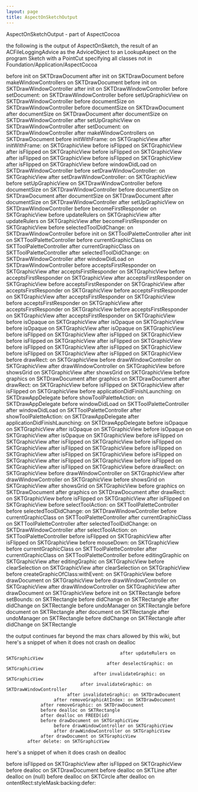 ```yaml
---
layout: page
title: AspectOnSketchOutput
---
```


AspectOnSketchOutput - part of AspectCocoa

the following is the output of AspectOnSketch, the result of an ACFileLoggingAdvice as the AdviceObject to an LookupAspect on the program Sketch with a PointCut specifying all classes not in Foundation/Application/AspectCocoa
 
    
  before init on SKTDrawDocument 
  after init on SKTDrawDocument 
  before makeWindowControllers on SKTDrawDocument 
       before init on SKTDrawWindowController 
       after init on SKTDrawWindowController 
       before setDocument: on SKTDrawWindowController 
            before setUpGraphicView on SKTDrawWindowController 
                 before documentSize on SKTDrawWindowController 
                      before documentSize on SKTDrawDocument 
                      after documentSize on SKTDrawDocument 
                 after documentSize on SKTDrawWindowController 
            after setUpGraphicView on SKTDrawWindowController 
       after setDocument: on SKTDrawWindowController 
  after makeWindowControllers on SKTDrawDocument 
  before initWithFrame: on SKTGraphicView 
  after initWithFrame: on SKTGraphicView 
  before isFlipped on SKTGraphicView 
  after isFlipped on SKTGraphicView 
  before isFlipped on SKTGraphicView 
  after isFlipped on SKTGraphicView 
  before isFlipped on SKTGraphicView 
  after isFlipped on SKTGraphicView 
  before windowDidLoad on SKTDrawWindowController 
       before setDrawWindowController: on SKTGraphicView 
       after setDrawWindowController: on SKTGraphicView 
       before setUpGraphicView on SKTDrawWindowController 
            before documentSize on SKTDrawWindowController 
                 before documentSize on SKTDrawDocument 
                 after documentSize on SKTDrawDocument 
            after documentSize on SKTDrawWindowController 
       after setUpGraphicView on SKTDrawWindowController 
       before becomeFirstResponder on SKTGraphicView 
            before updateRulers on SKTGraphicView 
            after updateRulers on SKTGraphicView 
       after becomeFirstResponder on SKTGraphicView 
       before selectedToolDidChange: on SKTDrawWindowController 
            before init on SKTToolPaletteController 
            after init on SKTToolPaletteController 
            before currentGraphicClass on SKTToolPaletteController 
            after currentGraphicClass on SKTToolPaletteController 
       after selectedToolDidChange: on SKTDrawWindowController 
  after windowDidLoad on SKTDrawWindowController 
  before acceptsFirstResponder on SKTGraphicView 
  after acceptsFirstResponder on SKTGraphicView 
  before acceptsFirstResponder on SKTGraphicView 
  after acceptsFirstResponder on SKTGraphicView 
  before acceptsFirstResponder on SKTGraphicView 
  after acceptsFirstResponder on SKTGraphicView 
  before acceptsFirstResponder on SKTGraphicView 
  after acceptsFirstResponder on SKTGraphicView 
  before acceptsFirstResponder on SKTGraphicView 
  after acceptsFirstResponder on SKTGraphicView 
  before acceptsFirstResponder on SKTGraphicView 
  after acceptsFirstResponder on SKTGraphicView 
  before isOpaque on SKTGraphicView 
  after isOpaque on SKTGraphicView 
  before isOpaque on SKTGraphicView 
  after isOpaque on SKTGraphicView 
  before isFlipped on SKTGraphicView 
  after isFlipped on SKTGraphicView 
  before isFlipped on SKTGraphicView 
  after isFlipped on SKTGraphicView 
  before isFlipped on SKTGraphicView 
  after isFlipped on SKTGraphicView 
  before isFlipped on SKTGraphicView 
  after isFlipped on SKTGraphicView 
  before drawRect: on SKTGraphicView 
       before drawWindowController on SKTGraphicView 
       after drawWindowController on SKTGraphicView 
       before showsGrid on SKTGraphicView 
       after showsGrid on SKTGraphicView 
       before graphics on SKTDrawDocument 
       after graphics on SKTDrawDocument 
  after drawRect: on SKTGraphicView 
  before isFlipped on SKTGraphicView 
  after isFlipped on SKTGraphicView 
  before applicationDidFinishLaunching: on SKTDrawAppDelegate 
       before showToolPaletteAction: on SKTDrawAppDelegate 
            before windowDidLoad on SKTToolPaletteController 
            after windowDidLoad on SKTToolPaletteController 
       after showToolPaletteAction: on SKTDrawAppDelegate 
  after applicationDidFinishLaunching: on SKTDrawAppDelegate 
  before isOpaque on SKTGraphicView 
  after isOpaque on SKTGraphicView 
  before isOpaque on SKTGraphicView 
  after isOpaque on SKTGraphicView 
  before isFlipped on SKTGraphicView 
  after isFlipped on SKTGraphicView 
  before isFlipped on SKTGraphicView 
  after isFlipped on SKTGraphicView 
  before isFlipped on SKTGraphicView 
  after isFlipped on SKTGraphicView 
  before isFlipped on SKTGraphicView 
  after isFlipped on SKTGraphicView 
  before isFlipped on SKTGraphicView 
  after isFlipped on SKTGraphicView 
  before drawRect: on SKTGraphicView 
       before drawWindowController on SKTGraphicView 
       after drawWindowController on SKTGraphicView 
       before showsGrid on SKTGraphicView 
       after showsGrid on SKTGraphicView 
       before graphics on SKTDrawDocument 
       after graphics on SKTDrawDocument 
  after drawRect: on SKTGraphicView 
  before isFlipped on SKTGraphicView 
  after isFlipped on SKTGraphicView 
  before selectToolAction: on SKTToolPaletteController 
       before selectedToolDidChange: on SKTDrawWindowController 
            before currentGraphicClass on SKTToolPaletteController 
            after currentGraphicClass on SKTToolPaletteController 
       after selectedToolDidChange: on SKTDrawWindowController 
  after selectToolAction: on SKTToolPaletteController 
  before isFlipped on SKTGraphicView 
  after isFlipped on SKTGraphicView 
  before mouseDown: on SKTGraphicView 
       before currentGraphicClass on SKTToolPaletteController 
       after currentGraphicClass on SKTToolPaletteController 
       before editingGraphic on SKTGraphicView 
       after editingGraphic on SKTGraphicView 
       before clearSelection on SKTGraphicView 
       after clearSelection on SKTGraphicView 
       before createGraphicOfClass:withEvent: on SKTGraphicView 
            before drawDocument on SKTGraphicView 
                 before drawWindowController on SKTGraphicView 
                 after drawWindowController on SKTGraphicView 
            after drawDocument on SKTGraphicView 
            before init on SKTRectangle 
                 before setBounds: on SKTRectangle 
                      before didChange on SKTRectangle 
                      after didChange on SKTRectangle 
                      before undoManager on SKTRectangle 
                           before document on SKTRectangle 
                           after document on SKTRectangle 
                      after undoManager on SKTRectangle 
                      before didChange on SKTRectangle 
                      after didChange on SKTRectangle



the output continues far beyond the max chars allowed by this wiki, but here's a snippet of when it does not crash on dealloc

    
                                               after updateRulers on SKTGraphicView 
                                          after deselectGraphic: on SKTGraphicView 
                                     after invalidateGraphic: on SKTGraphicView 
                                after invalidateGraphic: on SKTDrawWindowController 
                           after invalidateGraphic: on SKTDrawDocument 
                      after removeGraphicAtIndex: on SKTDrawDocument 
                 after removeGraphic: on SKTDrawDocument 
                 before dealloc on SKTRectangle 
                 after dealloc on FREED(id) 
                 before drawDocument on SKTGraphicView 
                      before drawWindowController on SKTGraphicView 
                      after drawWindowController on SKTGraphicView 
                 after drawDocument on SKTGraphicView 
            after delete: on SKTGraphicView 


here's a snippet of when it does crash on dealloc

    
  before isFlipped on SKTGraphicView 
  after isFlipped on SKTGraphicView 
  before dealloc on SKTDrawDocument 
       before dealloc on SKTLine 
       after dealloc on (null) 
       before dealloc on SKTCircle 
       after dealloc on ontentRect:styleMask:backing:defer:

